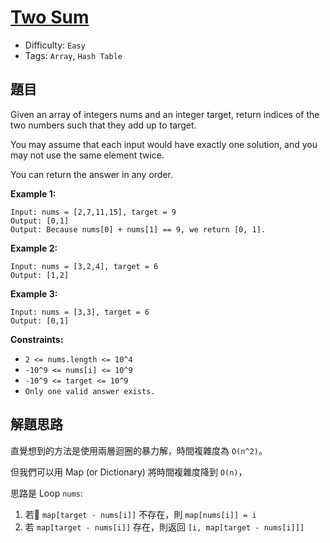 # [Two Sum](https://leetcode.com/problems/two-sum/)
- Difficulty: `Easy`
- Tags: `Array`, `Hash Table`

## 題目
Given an array of integers nums and an integer target, return indices of the two numbers such that they add up to target.

You may assume that each input would have exactly one solution, and you may not use the same element twice.

You can return the answer in any order.

 
**Example 1:**

```
Input: nums = [2,7,11,15], target = 9
Output: [0,1]
Output: Because nums[0] + nums[1] == 9, we return [0, 1].
```

**Example 2:**

```
Input: nums = [3,2,4], target = 6
Output: [1,2]
```

**Example 3:**

```
Input: nums = [3,3], target = 6
Output: [0,1]
```

**Constraints:**

- `2 <= nums.length <= 10^4`
- `-10^9 <= nums[i] <= 10^9`
- `-10^9 <= target <= 10^9`
- `Only one valid answer exists.`

## 解題思路
直覺想到的方法是使用兩層迴圈的暴力解，時間複雜度為 `O(n^2)`。

但我們可以用 Map (or Dictionary) 將時間複雜度降到 `O(n)`，

思路是 Loop `nums`:
1. 若 `map[target - nums[i]]` 不存在，則 `map[nums[i]] = i`
2. 若 `map[target - nums[i]]` 存在，則返回 `[i, map[target - nums[i]]]`
